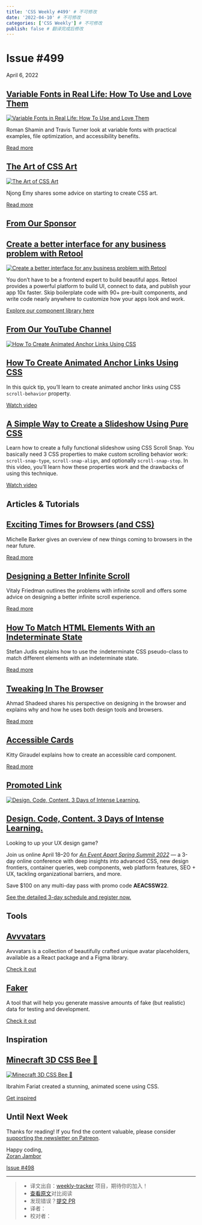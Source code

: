 ```yaml
---
title: 'CSS Weekly #499' # 不可修改
date: '2022-04-10' # 不可修改
categories: ['CSS Weekly'] # 不可修改
publish: false # 翻译完成后修改
---
```


<!--以上是预览信息，图片一张或限制百字左右，前者优先，全文请使用二级及以下标题-->
<!-- more -->

Issue #499
==========

April 6, 2022

[Variable Fonts in Real Life: How To Use and Love Them](https://evilmartians.com/chronicles/variable-fonts-in-real-life-how-to-use-and-love-them?utm_source=CSS-Weekly&utm_campaign=Issue-499&utm_medium=web)
-------------------------------------------------------------------------------------------------------------------------------------------------------------------------------------------------------------

[![Variable Fonts in Real Life: How To Use and Love Them](https://css-weekly.com/wp-content/uploads/2022/04/variable-fonts-in-real-life-how-to-use-and-love-them.jpg)](https://evilmartians.com/chronicles/variable-fonts-in-real-life-how-to-use-and-love-them?utm_source=CSS-Weekly&utm_campaign=Issue-499&utm_medium=web)

Roman Shamin and Travis Turner look at variable fonts with practical examples, file optimization, and accessibility benefits.

[Read more](https://evilmartians.com/chronicles/variable-fonts-in-real-life-how-to-use-and-love-them?utm_source=CSS-Weekly&utm_campaign=Issue-499&utm_medium=web)

[The Art of CSS Art](https://bingehtheblogger.hashnode.dev/the-art-of-css-art?utm_source=CSS-Weekly&utm_campaign=Issue-499&utm_medium=web)
------------------------------------------------------------------------------------------------------------------------------------------

[![The Art of CSS Art](https://css-weekly.com/wp-content/uploads/2022/04/the-art-of-css-art.jpg)](https://bingehtheblogger.hashnode.dev/the-art-of-css-art?utm_source=CSS-Weekly&utm_campaign=Issue-499&utm_medium=web)

Njong Emy shares some advice on starting to create CSS art.

[Read more](https://bingehtheblogger.hashnode.dev/the-art-of-css-art?utm_source=CSS-Weekly&utm_campaign=Issue-499&utm_medium=web)

[From Our Sponsor](https://css-weekly.com/advertise)
----------------------------------------------------

[Create a better interface for any business problem with Retool](https://cssw.io/retool-20220406)
-------------------------------------------------------------------------------------------------

[![Create a better interface for any business problem with Retool](https://css-weekly.com/wp-content/uploads/2022/03/retool-build-internal-tools-remarkably-fast.jpg)](https://cssw.io/retool-20220406)

You don’t have to be a frontend expert to build beautiful apps. Retool provides a powerful platform to build UI, connect to data, and publish your app 10x faster. Skip boilerplate code with 90+ pre-built components, and write code nearly anywhere to customize how your apps look and work.

[Explore our component library here](https://cssw.io/retool-20220406)

[From Our YouTube Channel](https://www.youtube.com/c/CSSWeekly)
---------------------------------------------------------------

[![How To Create Animated Anchor Links Using CSS](https://css-weekly.com/wp-content/uploads/2022/04/how-to-create-animated-anchor-links-using-css.jpg)](https://youtu.be/nTtUg8EuJ_8?utm_source=CSS-Weekly&utm_campaign=Issue-499&utm_medium=web)

[How To Create Animated Anchor Links Using CSS](https://youtu.be/nTtUg8EuJ_8?utm_source=CSS-Weekly&utm_campaign=Issue-499&utm_medium=web)
-----------------------------------------------------------------------------------------------------------------------------------------

In this quick tip, you’ll learn to create animated anchor links using CSS `scroll-behavior` property.

[Watch video](https://youtu.be/nTtUg8EuJ_8?utm_source=CSS-Weekly&utm_campaign=Issue-499&utm_medium=web)

[A Simple Way to Create a Slideshow Using Pure CSS](https://youtu.be/0AJyCm2-VZM?utm_source=CSS-Weekly&utm_campaign=Issue-499&utm_medium=web)
---------------------------------------------------------------------------------------------------------------------------------------------

Learn how to create a fully functional slideshow using CSS Scroll Snap. You basically need 3 CSS properties to make custom scrolling behavior work: `scroll-snap-type`, `scroll-snap-align`, and optionally `scroll-snap-stop`. In this video, you’ll learn how these properties work and the drawbacks of using this technique.

[Watch video](https://youtu.be/0AJyCm2-VZM?utm_source=CSS-Weekly&utm_campaign=Issue-499&utm_medium=web)

Articles & Tutorials
--------------------

[Exciting Times for Browsers (and CSS)](https://css-irl.info/exciting-times-for-browsers-and-css/?utm_source=CSS-Weekly&utm_campaign=Issue-499&utm_medium=web)
--------------------------------------------------------------------------------------------------------------------------------------------------------------

Michelle Barker gives an overview of new things coming to browsers in the near future.

[Read more](https://css-irl.info/exciting-times-for-browsers-and-css/?utm_source=CSS-Weekly&utm_campaign=Issue-499&utm_medium=web)

[Designing a Better Infinite Scroll](https://www.smashingmagazine.com/2022/03/designing-better-infinite-scroll/?utm_source=CSS-Weekly&utm_campaign=Issue-499&utm_medium=web)
----------------------------------------------------------------------------------------------------------------------------------------------------------------------------

Vitaly Friedman outlines the problems with infinite scroll and offers some advice on designing a better infinite scroll experience.

[Read more](https://www.smashingmagazine.com/2022/03/designing-better-infinite-scroll/?utm_source=CSS-Weekly&utm_campaign=Issue-499&utm_medium=web)

[How To Match HTML Elements With an Indeterminate State](https://www.stefanjudis.com/today-i-learned/how-to-match-html-elements-with-an-indeterminate-state/?utm_source=CSS-Weekly&utm_campaign=Issue-499&utm_medium=web)
-------------------------------------------------------------------------------------------------------------------------------------------------------------------------------------------------------------------------

Stefan Judis explains how to use the :indeterminate CSS pseudo-class to match different elements with an indeterminate state.

[Read more](https://www.stefanjudis.com/today-i-learned/how-to-match-html-elements-with-an-indeterminate-state/?utm_source=CSS-Weekly&utm_campaign=Issue-499&utm_medium=web)

[Tweaking In The Browser](https://ishadeed.com/article/tweaking-in-the-browser/?utm_source=CSS-Weekly&utm_campaign=Issue-499&utm_medium=web)
--------------------------------------------------------------------------------------------------------------------------------------------

Ahmad Shadeed shares his perspective on designing in the browser and explains why and how he uses both design tools and browsers.

[Read more](https://ishadeed.com/article/tweaking-in-the-browser/?utm_source=CSS-Weekly&utm_campaign=Issue-499&utm_medium=web)

[Accessible Cards](https://kittygiraudel.com/2022/04/02/accessible-cards/?utm_source=CSS-Weekly&utm_campaign=Issue-499&utm_medium=web)
--------------------------------------------------------------------------------------------------------------------------------------

Kitty Giraudel explains how to create an accessible card component.

[Read more](https://kittygiraudel.com/2022/04/02/accessible-cards/?utm_source=CSS-Weekly&utm_campaign=Issue-499&utm_medium=web)

[Promoted Link](https://css-weekly.com/advertise/#job-ad)
---------------------------------------------------------

[![Design. Code, Content. 3 Days of Intense Learning.](https://css-weekly.com/wp-content/uploads/2022/03/aea-online-together-spring-summit.png)](https://cssw.io/aea-spring-summit-2022)

[Design. Code, Content. 3 Days of Intense Learning.](https://cssw.io/aea-spring-summit-2022)
--------------------------------------------------------------------------------------------

Looking to up your UX design game?

Join us online April 18–20 for [_An Event Apart Spring Summit 2022_](https://cssw.io/aea-spring-summit-2022) — a 3-day online conference with deep insights into advanced CSS, new design frontiers, container queries, web components, web platform features, SEO + UX, tackling organizational barriers, and more.

Save $100 on any multi-day pass with promo code **AEACSSW22**.

[See the detailed 3-day schedule and register now.](https://cssw.io/aea-spring-summit-2022)

Tools
-----

[Avvvatars](https://avvvatars.com/?utm_source=CSS-Weekly&utm_campaign=Issue-499&utm_medium=web)
-----------------------------------------------------------------------------------------------

Avvvatars is a collection of beautifully crafted unique avatar placeholders, available as a React package and a Figma library.

[Check it out](https://avvvatars.com/?utm_source=CSS-Weekly&utm_campaign=Issue-499&utm_medium=web)

[Faker](https://fakerjs.dev/?utm_source=CSS-Weekly&utm_campaign=Issue-499&utm_medium=web)
-----------------------------------------------------------------------------------------

A tool that will help you generate massive amounts of fake (but realistic) data for testing and development.

[Check it out](https://fakerjs.dev/?utm_source=CSS-Weekly&utm_campaign=Issue-499&utm_medium=web)

Inspiration
-----------

[Minecraft 3D CSS Bee 🐝](https://codepen.io/fariati/pen/oNpZRbd?utm_source=CSS-Weekly&utm_campaign=Issue-499&utm_medium=web)
-----------------------------------------------------------------------------------------------------------------------------

[![Minecraft 3D CSS Bee 🐝](https://css-weekly.com/wp-content/uploads/2022/04/minecraft-3d-css-bee.jpg)](https://codepen.io/fariati/pen/oNpZRbd?utm_source=CSS-Weekly&utm_campaign=Issue-499&utm_medium=web)

Ibrahim Fariat created a stunning, animated scene using CSS.

[Get inspired](https://codepen.io/fariati/pen/oNpZRbd?utm_source=CSS-Weekly&utm_campaign=Issue-499&utm_medium=web)

Until Next Week
---------------

Thanks for reading! If you find the content valuable, please consider [supporting the newsletter on Patreon](https://bit.ly/cssweekly-patreon).

Happy coding,  
[Zoran Jambor](https://twitter.com/ZoranJambor)

[Issue #498](https://css-weekly.com/issue-498/)

---
> * 译文出自：[weekly-tracker](https://github.com/FEDarling/weekly-tracker) 项目，期待你的加入！
> * [查看原文](https://css-weekly.com/issue-499/)对比阅读
> * 发现错误？[提交 PR](https://github.com/FEDarling/weekly-tracker/blob/main/weeklys/css_weekly/499)
> * 译者：
> * 校对者：
